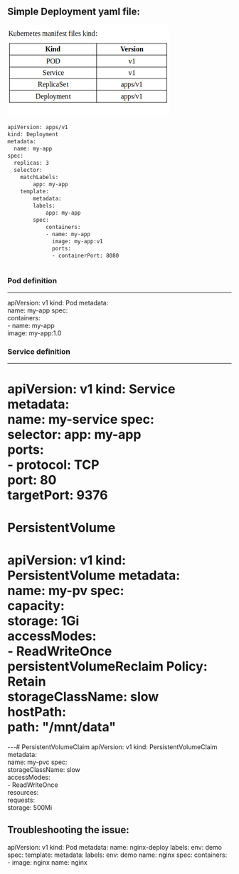 
## Simple Deployment yaml file: 

![alt text](manifest_kind.png)

```
apiVersion: apps/v1
kind: Deployment
metadata: 
  name: my-app
spec: 
  replicas: 3 
  selector: 
   	matchLabels: 
    	app: my-app 
    template: 
    	metadata: 
      	labels: 
        	app: my-app 
        spec: 
        	containers: 
        	- name: my-app 
              image: my-app:v1 
              ports: 
          	  - containerPort: 8080
 
```


### Pod definition
-----------------
apiVersion: v1
kind: Pod
metadata:  
	name: my-app
spec:  
	containers:  
	- name: my-app    
	  image: my-app:1.0
	  
### Service definition
---------------------

apiVersion: v1
kind: Service
metadata:  
	name: my-service
spec:  
	selector:    app: my-app  
	ports:    
	- protocol: TCP      
	  port: 80      
	  targetPort: 9376	
===============================

# PersistentVolume
apiVersion: v1
kind: PersistentVolume
metadata:  
	name: my-pv
spec:  
	capacity:    
	storage: 1Gi  
	accessModes:    
	- ReadWriteOnce  persistentVolumeReclaim
	  Policy: Retain  
	  storageClassName: slow  
	  hostPath:    
	  path: "/mnt/data"
================================	  

---# PersistentVolumeClaim
apiVersion: v1
kind: PersistentVolumeClaim
metadata:  
	name: my-pvc
spec:  
	storageClassName: slow  
	accessModes:    
	  - ReadWriteOnce  
	resources:    
	  requests:      
	    storage: 500Mi

## Troubleshooting the issue:

apiVersion: v1
kind: Pod
metadata:
  name: nginx-deploy
  labels: 
    env: demo
spec:
  template: 
    metadata:
	  labels:
	    env: demo
	  name: nginx
	spec:
	  containers:
	  - image: nginx
	    name: nginx
		